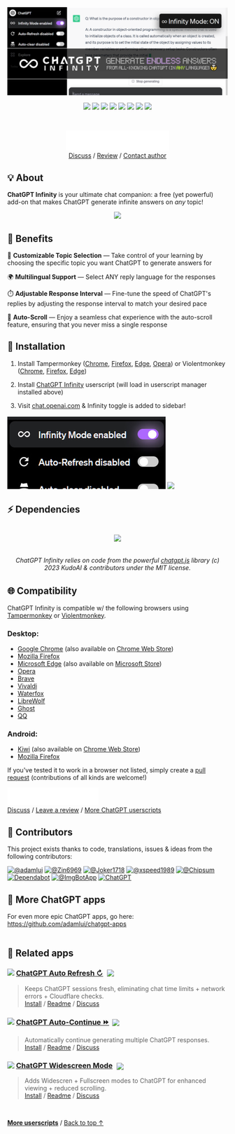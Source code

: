 <img src="https://raw.githubusercontent.com/adamlui/chatgpt-infinity/main/chrome/media/images/tiles/marquee-promo-tile-1400x560.png">

<p>

<div align="center">

[![](https://img.shields.io/badge/Installs-50,000+-2bbbd8?logo=docusign&logoColor=white&labelColor=464646&style=for-the-badge)](https://gf.chatgptinfinity.com)
[![](https://img.shields.io/github/stars/adamlui/chatgpt-infinity?label=Stars&logo=github&logoColor=white&labelColor=464646&color=fcf67b&style=for-the-badge)](https://github.com/adamlui/chatgpt-infinity/stargazers)
[![](https://img.shields.io/badge/License-MIT-fcde7b.svg?logo=internetarchive&logoColor=white&labelColor=464646&style=for-the-badge)](../LICENSE.md)
[![](https://img.shields.io/github/commit-activity/m/adamlui/chatgpt-infinity?label=Commits&logo=github&logoColor=white&labelColor=464646&color=7bb7fc&style=for-the-badge)](https://github.com/adamlui/chatgpt-infinity/commits/main)
[![](https://img.shields.io/codacy/grade/29b89647254f49c2bc09f05fc25bcb53?label=Code+Quality&logo=codacy&logoColor=white&labelColor=464646&color=b5fc7b&style=for-the-badge)](https://app.codacy.com/gh/adamlui/chatgpt-infinity/commits?utm_source=chatgpt_infinity&utm_content=github_shield)
[![](https://img.shields.io/badge/Powered_by-chatgpt.js-black?logo=gamejolt&logoColor=white&labelColor=464646&style=for-the-badge)](https://github.com/kudoai/chatgpt.js?utm_source=chatgpt_infinity&utm_content=github_shield)
[![](https://img.shields.io/badge/Mentioned_in-Awesome-fc7bb7?logo=awesomelists&logoColor=white&labelColor=464646&style=for-the-badge)](https://github.com/awesome-scripts/awesome-userscripts#chatgpt)
[![](https://img.shields.io/badge/web-greasyfork.chatgptinfinity.com-lightgrey?logo=dribbble&logoColor=white&labelColor=464646&style=for-the-badge)](https://greasyfork.chatgptinfinity.com?utm_source=chatgpt_infinity&utm_content=github_shield)

<br>

<a href="https://greasyfork.chatgptinfinity.com"><img height=45 src="https://github.com/adamlui/userscripts/raw/master/media/images/buttons/install-button.svg"></a><a href="#installation"><img title="How to install" height=45 src="https://github.com/adamlui/userscripts/raw/master/media/images/buttons/help-button.svg"></a>
<br>
[Discuss](https://chatgptinfinity.com/discuss) / 
[Review](https://greasyfork.org/scripts/465051-chatgpt-infinity/feedback#post-discussion) / 
[Contact author](https://github.com/adamlui)

</div>

## 💡 About

**ChatGPT Infinity** is your ultimate chat companion: a free (yet powerful) add-on that makes ChatGPT generate infinite answers on *any* topic!

<div align="center">

<img src="https://raw.githubusercontent.com/adamlui/chatgpt-infinity/main/media/images/screenshots/infinity-mode-on-ss-zoomed-out.png">

</div>

## 💊 Benefits

🧠 **Customizable Topic Selection** — Take control of your learning by choosing the specific topic you want ChatGPT to generate answers for

🌍 **Multilingual Support** — Select ANY reply language for the responses

⏱️ **Adjustable Response Interval** — Fine-tune the speed of ChatGPT's replies by adjusting the response interval to match your desired pace

📜 **Auto-Scroll** — Enjoy a seamless chat experience with the auto-scroll feature, ensuring that you never miss a single response

## 🚀 Installation

1. Install Tampermonkey ([Chrome](https://chrome.google.com/webstore/detail/tampermonkey/dhdgffkkebhmkfjojejmpbldmpobfkfo), [Firefox](https://addons.mozilla.org/firefox/addon/tampermonkey/), [Edge](https://microsoftedge.microsoft.com/addons/detail/tampermonkey/iikmkjmpaadaobahmlepeloendndfphd), [Opera](https://addons.opera.com/extensions/details/tampermonkey-beta/)) or Violentmonkey ([Chrome](https://chrome.google.com/webstore/detail/violent-monkey/jinjaccalgkegednnccohejagnlnfdag), [Firefox](https://addons.mozilla.org/firefox/addon/violentmonkey/), [Edge](https://microsoftedge.microsoft.com/addons/detail/violentmonkey/eeagobfjdenkkddmbclomhiblgggliao))

2. Install [ChatGPT Infinity](https://greasyfork.chatgptinfinity.com) userscript (will load in userscript manager installed above)

3. Visit [chat.openai.com](https://chat.openai.com) & Infinity toggle is added to sidebar!

![](https://raw.githubusercontent.com/adamlui/chatgpt-infinity/main/media/images/screenshots/infinity-mode-toggle.jpg)
![](https://raw.githubusercontent.com/adamlui/chatgpt-infinity/main/media/images/screenshots/infinity-mode-tm-menu.png)

## ⚡ Dependencies

<h6>
<div align="center">
<br />

<a href="https://chatgpt.js.org">
<picture>
    <source type="image/png" media="(prefers-color-scheme: dark)" srcset="https://raw.githubusercontent.com/kudoai/chatgpt.js/main/media/images/chatgpt.js-logo-dark-mode-5995x619.png">
    <img width=546 src="https://raw.githubusercontent.com/kudoai/chatgpt.js/main/media/images/chatgpt.js-logo-light-mode-5995x619.png">
</picture></a>
<br /><br />

ChatGPT Infinity relies on code from the powerful [chatgpt.js](https://github.com/kudoai/chatgpt.js) library (c) 2023 KudoAI & contributors under the MIT license.

</div>
</h6>

## 🌐 Compatibility 

ChatGPT Infinity is compatible w/ the following browsers using [Tampermonkey](https://www.tampermonkey.net/) or [Violentmonkey](https://violentmonkey.github.io/).

### Desktop:

- [Google Chrome](https://www.chrome.com) (also available on [Chrome Web Store](https://chrome.google.com/webstore/detail/chatgpt-infinity/amikeononomkhphopbflomhnmdijjpmb))
- [Mozilla Firefox](https://www.firefox.com)
- [Microsoft Edge](https://www.microsoft.com/edge) (also available on [Microsoft Store](https://microsoftedge.microsoft.com/addons/detail/chatgpt-infinity/jgonecnbmehicpdpjkdekamhmlebfagb))
- [Opera](https://www.opera.com)
- [Brave](https://brave.com)
- [Vivaldi](https://vivaldi.com)
- [Waterfox](https://www.waterfox.net/)
- [LibreWolf](https://librewolf.net/)
- [Ghost](https://ghostbrowser.com/)
- [QQ](https://browser.qq.com/)

### Android:

- [Kiwi](https://kiwibrowser.com/) (also available on [Chrome Web Store](https://chrome.google.com/webstore/detail/chatgpt-infinity/amikeononomkhphopbflomhnmdijjpmb))
- [Mozilla Firefox](https://www.mozilla.org/firefox/browsers/mobile/android/)

If you've tested it to work in a browser not listed, simply create a [pull request](https://github.chatgptinfinity.com/pulls) (contributions of all kinds are welcome!)

<a href="https://greasyfork.chatgptinfinity.com"><img height=40 src="https://github.com/adamlui/userscripts/raw/master/media/images/buttons/install-button.svg"></a><a href="#installation"><img title="How to install" height=40 src="https://github.com/adamlui/userscripts/raw/master/media/images/buttons/help-button.svg"></a>
<br>
[Discuss](https://chatgptinfinity.com/discuss) / 
[Leave a review](https://greasyfork.org/scripts/465051-chatgpt-infinity/feedback#post-discussion) / 
[More ChatGPT userscripts](https://github.com/adamlui/userscripts/tree/master/chatgpt)

## 🧠 Contributors

This project exists thanks to code, translations, issues & ideas from the following contributors:

[![](https://images.weserv.nl/?url=https://avatars.githubusercontent.com/u/10906554?first-contrib=2023.04.28&h=50&w=50&mask=circle&maxage=7d "@adamlui")](https://github.com/adamlui)
[![](https://images.weserv.nl/?url=https://avatars.githubusercontent.com/u/131989355?first-contrib=2023.04.30-doc-translations&h=50&w=50&mask=circle&maxage=7d "@Zin6969")](https://github.com/Zin6969)
[![](https://images.weserv.nl/?url=https://avatars.githubusercontent.com/u/82336164?first-contrib=2023.11.18-first-button-bug-report&h=50&w=50&mask=circle&maxage=7d "@Joker1718")](https://github.com/Joker1718)
[![](https://images.weserv.nl/?url=https://avatars.githubusercontent.com/u/5162926?first-contrib=2023.11.27-ui-change-report&h=50&w=50&mask=circle&maxage=7d "@xspeed1989")](https://github.com/xspeed1989)
[![](https://images.weserv.nl/?url=https://avatars.githubusercontent.com/u/37517008?first-contrib=2023.12.05-first-button-bug-report&h=50&w=50&mask=circle&maxage=7d "@Chipsum")](https://github.com/Chipsum)
[![](https://images.weserv.nl/?url=https://avatars.githubusercontent.com/in/29110&h=50&w=50&mask=circle&maxage=7d "Dependabot")](https://github.com/dependabot)
[![](https://images.weserv.nl/?url=https://avatars.githubusercontent.com/u/31427850?h=50&w=50&mask=circle&maxage=7d "@ImgBotApp")](https://github.com/ImgBotApp)
[![](https://images.weserv.nl/?url=https://i.imgur.com/tNyIPmG.jpg?h=50&w=50&mask=circle&maxage=7d "ChatGPT")](https://chat.openai.com)

## 🤖 More ChatGPT apps

For even more epic ChatGPT apps, go here: https://github.com/adamlui/chatgpt-apps
<br><br>

## 📜 Related apps

### <picture><source media="(prefers-color-scheme: dark)" srcset="https://i.imgur.com/RduASbD.png"><img width=16 src="https://raw.githubusercontent.com/adamlui/chatgpt-userscripts/main/media/icons/openai-favicon64.png"></picture> [ChatGPT Auto Refresh ↻](https://github.chatgptautorefresh.com) <a href="https://github.com/awesome-scripts/awesome-userscripts#chatgpt"><img src="https://awesome.re/mentioned-badge.svg" style="margin:0 0 -2px 5px"></a>

> Keeps ChatGPT sessions fresh, eliminating chat time limits + network errors + Cloudflare checks.
<br>[Install](https://github.chatgptautorefresh.com/#-installation) / 
[Readme](https://github.chatgptautorefresh.com/#readme) / 
[Discuss](https://chatgptautorefresh.com/discuss)

### <picture><source media="(prefers-color-scheme: dark)" srcset="https://i.imgur.com/RduASbD.png"><img width=16 src="https://raw.githubusercontent.com/adamlui/chatgpt-userscripts/main/media/icons/openai-favicon64.png"></picture> [ChatGPT Auto-Continue ⏩](https://github.chatgptautocontinue.com) <a href="https://github.com/awesome-scripts/awesome-userscripts#chatgpt"><img src="https://awesome.re/mentioned-badge.svg" style="margin:0 0 -3px 3px"></a>

> Automatically continue generating multiple ChatGPT responses.<br>
[Install](https://github.chatgptautocontinue.com/#-installation) / 
[Readme](https://github.chatgptautocontinue.com/#readme) / 
[Discuss](https://chatgptautocontinue.com/discussions)

### <img width=17 style="margin-bottom:-1px" src="https://raw.githubusercontent.com/adamlui/chatgpt-widescreen/main/media/images/icons/widescreen-robot-emoji/icon32.png"> [ChatGPT Widescreen Mode](https://github.chatgptwidescreen.com) <img src="https://raw.githubusercontent.com/adamlui/chatgpt-widescreen/main/media/images/badges/product-hunt/product-of-the-week-2-larger-centered-rounded-light.svg" style="width: auto; height: 24px; margin:0 0 -4px 5px;" width="auto" height="24" />

> Adds Widescren + Fullscreen modes to ChatGPT for enhanced viewing + reduced scrolling.
<br>[Install](https://github.chatgptwidescreen.com/#-installation) / 
[Readme](https://github.chatgptwidescreen.com/#readme) / 
[Discuss](https://chatgptwidescreen.com/discuss)

<img height=6px width="100%" src="https://raw.githubusercontent.com/andreasbm/readme/master/assets/lines/aqua.png">
  
<a href="https://github.com/adamlui/userscripts">**More userscripts**</a> / 
<a href="#">Back to top ↑</a>
